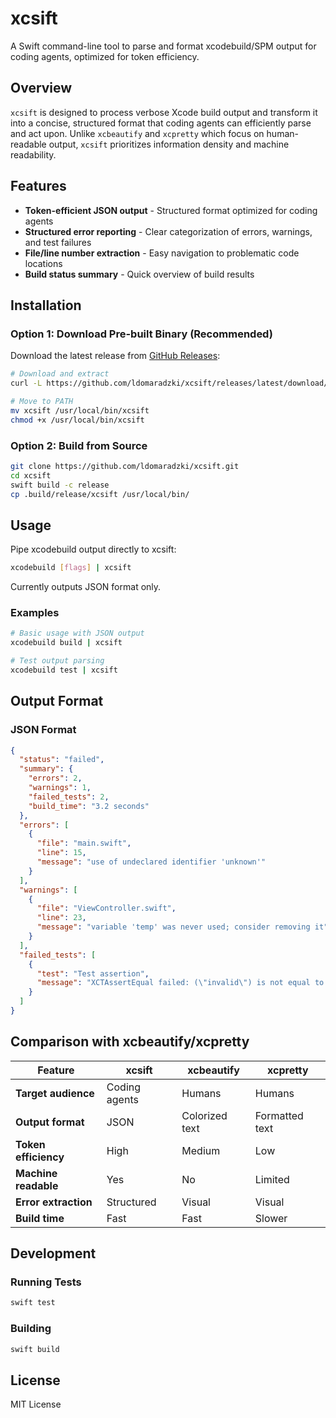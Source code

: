 # xcsift

A Swift command-line tool to parse and format xcodebuild/SPM output for coding agents, optimized for token efficiency.

## Overview

`xcsift` is designed to process verbose Xcode build output and transform it into a concise, structured format that coding agents can efficiently parse and act upon. Unlike `xcbeautify` and `xcpretty` which focus on human-readable output, `xcsift` prioritizes information density and machine readability.

## Features

- **Token-efficient JSON output** - Structured format optimized for coding agents
- **Structured error reporting** - Clear categorization of errors, warnings, and test failures
- **File/line number extraction** - Easy navigation to problematic code locations
- **Build status summary** - Quick overview of build results

## Installation

### Option 1: Download Pre-built Binary (Recommended)

Download the latest release from [GitHub Releases](https://github.com/ldomaradzki/xcsift/releases):

```bash
# Download and extract
curl -L https://github.com/ldomaradzki/xcsift/releases/latest/download/xcsift-vX.X.X-macos-arm64.tar.gz | tar -xz

# Move to PATH
mv xcsift /usr/local/bin/xcsift
chmod +x /usr/local/bin/xcsift
```

### Option 2: Build from Source

```bash
git clone https://github.com/ldomaradzki/xcsift.git
cd xcsift
swift build -c release
cp .build/release/xcsift /usr/local/bin/
```

## Usage

Pipe xcodebuild output directly to xcsift:

```bash
xcodebuild [flags] | xcsift
```

Currently outputs JSON format only.

### Examples

```bash
# Basic usage with JSON output
xcodebuild build | xcsift

# Test output parsing
xcodebuild test | xcsift
```

## Output Format

### JSON Format

```json
{
  "status": "failed",
  "summary": {
    "errors": 2,
    "warnings": 1,
    "failed_tests": 2,
    "build_time": "3.2 seconds"
  },
  "errors": [
    {
      "file": "main.swift",
      "line": 15,
      "message": "use of undeclared identifier 'unknown'"
    }
  ],
  "warnings": [
    {
      "file": "ViewController.swift",
      "line": 23,
      "message": "variable 'temp' was never used; consider removing it"
    }
  ],
  "failed_tests": [
    {
      "test": "Test assertion",
      "message": "XCTAssertEqual failed: (\"invalid\") is not equal to (\"valid\")"
    }
  ]
}
```


## Comparison with xcbeautify/xcpretty

| Feature | xcsift | xcbeautify | xcpretty |
|---------|---------|------------|----------|
| **Target audience** | Coding agents | Humans | Humans |
| **Output format** | JSON | Colorized text | Formatted text |
| **Token efficiency** | High | Medium | Low |
| **Machine readable** | Yes | No | Limited |
| **Error extraction** | Structured | Visual | Visual |
| **Build time** | Fast | Fast | Slower |

## Development

### Running Tests

```bash
swift test
```

### Building

```bash
swift build
```

## License

MIT License